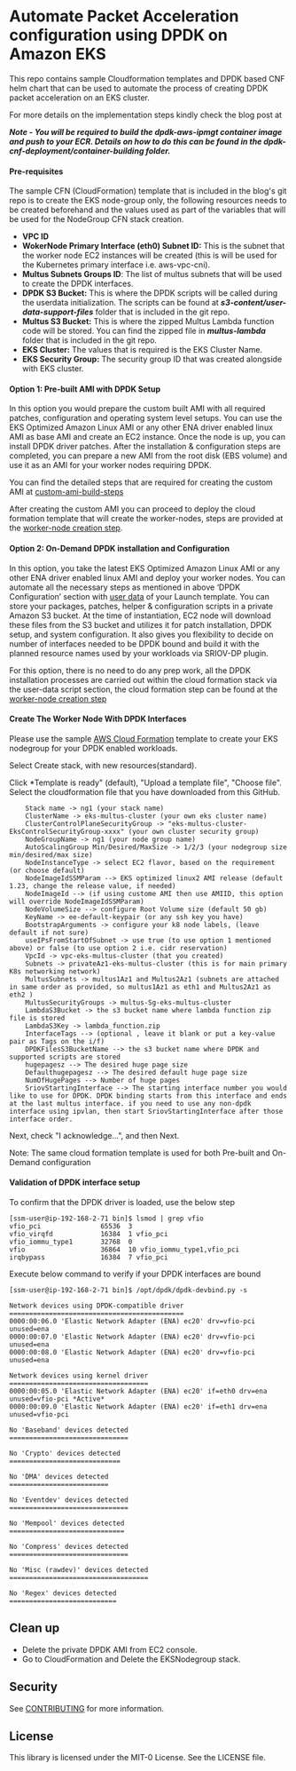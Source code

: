 # Automate Packet Acceleration configuration using DPDK on Amazon EKS

This repo contains sample Cloudformation templates and DPDK based CNF helm chart that can be used to automate the process of creating DPDK packet acceleration on an EKS cluster. 

For more details on the implementation steps kindly check the blog post at <link to the blog post>

***Note - You will be required to build the dpdk-aws-ipmgt container image and push to your ECR. Details on how to do this can be found in the dpdk-cnf-deployment/container-building folder.***

#### Pre-requisites

The sample CFN (CloudFormation) template that is included in the blog's git repo is to create the EKS node-group only, the following resources needs to be created beforehand and the values used as part of the variables that will be used for the NodeGroup CFN stack creation.

* **VPC ID**
* **WokerNode Primary Interface (eth0) Subnet ID:** This is the subnet that the worker node EC2 instances will be created (this is will be used for the Kubernetes primary interface i.e. aws-vpc-cni).
* **Multus Subnets Groups ID**: The list of multus subnets that will be used to create the DPDK interfaces.
* **DPDK S3 Bucket:** This is where the DPDK scripts will be called during the userdata initialization. The scripts can be found at ***s3-content/user-data-support-files*** folder that is included in the git repo.
* **Multus S3 Bucket:** This is where the zipped Multus Lambda function code will be stored. You can find the zipped file in ***multus-lambda*** folder that is included in the git repo.
* **EKS Cluster:** The values that is required is the EKS Cluster Name.
* **EKS Security Group:** The security group ID that was created alongside with EKS cluster.

#### Option 1: Pre-built AMI with DPDK Setup

In this option you would prepare the custom built AMI with all required patches, configuration and operating system level setups. You can use the EKS Optimized Amazon Linux AMI or any other ENA driver enabled linux AMI as base AMI and create an EC2 instance. Once the node is up, you can install DPDK driver patches. After the installation & configuration steps are completed, you can prepare a new AMI from the root disk (EBS volume) and use it as an AMI for your worker nodes requiring DPDK. 

You can find the detailed steps that are required for creating the custom AMI at [custom-ami-build-steps](./custom-ami-prep.md)

After creating the custom AMI you can proceed to deploy the cloud formation template that will create the worker-nodes, steps are provided at the [worker-node creation step](#create-the-worker-node-with-dpdk-interfaces). 

#### Option 2: On-Demand DPDK installation and Configuration

In this option, you take the latest EKS Optimized Amazon Linux AMI or any other ENA driver enabled linux AMI and deploy your worker nodes. You can automate all the necessary steps as mentioned in above ‘DPDK Configuration’ section with [user data](https://docs.aws.amazon.com/AWSEC2/latest/UserGuide/user-data.html) of your Launch template. 
You can store your packages, patches, helper & configuration scripts in a private Amazon S3 bucket. At the time of instantiation, EC2 node will download these files from the S3 bucket and utilizes it for patch installation, DPDK setup, and system configuration. It also gives you flexibility to decide on number of interfaces needed to be DPDK bound and build it with the planned resource names used by your workloads via SRIOV-DP plugin.

For this option, there is no need to do any prep work, all the DPDK installation processes are carried out within the cloud formation stack via the user-data script section, the cloud formation step can be found at the  [worker-node creation step](#create-the-worker-node-with-dpdk-interfaces)

#### Create The Worker Node With DPDK Interfaces

Please use the sample [AWS Cloud Formation](./CFN-Templates/eks-dpdk-nodegroup-v1.yaml) template to create your EKS nodegroup for your DPDK enabled workloads. 

Select Create stack, with new resources(standard).

Click *Template is ready" (default), "Upload a template file", "Choose file". Select the cloudformation file that you have downloaded from this GitHub.

```
    Stack name -> ng1 (your stack name)
    ClusterName -> eks-multus-cluster (your own eks cluster name)
    ClusterControlPlaneSecurityGroup -> "eks-multus-cluster-EksControlSecurityGroup-xxxx" (your own cluster security group)
    NodeGroupName -> ng1 (your node group name)
    AutoScalingGroup Min/Desired/MaxSize -> 1/2/3 (your nodegroup size min/desired/max size)
    NodeInstanceType -> select EC2 flavor, based on the requirement (or choose default)
    NodeImageIdSSMParam --> EKS optimized linux2 AMI release (default 1.23, change the release value, if needed)
    NodeImageId --> (if using custome AMI then use AMIID, this option will override NodeImageIdSSMParam)
    NodeVolumeSize --> configure Root Volume size (default 50 gb)
    KeyName -> ee-default-keypair (or any ssh key you have)
    BootstrapArguments -> configure your k8 node labels, (leave default if not sure)
    useIPsFromStartOfSubnet -> use true (to use option 1 mentioned above) or false (to use option 2 i.e. cidr reservation)
    VpcId -> vpc-eks-multus-cluster (that you created)
    Subnets -> privateAz1-eks-multus-cluster (this is for main primary K8s networking network)
    MultusSubnets -> multus1Az1 and Multus2Az1 (subnets are attached in same order as provided, so multus1Az1 as eth1 and Multus2Az1 as eth2 )
    MultusSecurityGroups -> multus-Sg-eks-multus-cluster
    LambdaS3Bucket -> the s3 bucket name where lambda function zip file is stored
    LambdaS3Key -> lambda_function.zip
    InterfaceTags --> (optional , leave it blank or put a key-value pair as Tags on the i/f)
    DPDKFilesS3BucketName --> the s3 bucket name where DPDK and supported scripts are stored
    hugepagesz --> The desired huge page size
    Defaulthugepagesz --> The desired default huge page size
    NumOfHugePages --> Number of huge pages 
    SriovStartingInterface --> The starting interface number you would like to use for DPDK. DPDK binding starts from this interface and ends at the last multus interface. if you need to use any non-dpdk interface using ipvlan, then start SriovStartingInterface after those interface order.   
```

Next, check "I acknowledge...", and then Next.

Note: The same cloud formation template is used for both Pre-built and On-Demand configuration

#### Validation of DPDK interface setup

To confirm that the DPDK driver is loaded, use the below step

```
[ssm-user@ip-192-168-2-71 bin]$ lsmod | grep vfio
vfio_pci               65536  3
vfio_virqfd            16384  1 vfio_pci
vfio_iommu_type1       32768  0
vfio                   36864  10 vfio_iommu_type1,vfio_pci
irqbypass              16384  7 vfio_pci
```

Execute below command to verify if your DPDK interfaces are bound

```
[ssm-user@ip-192-168-2-71 bin]$ /opt/dpdk/dpdk-devbind.py -s

Network devices using DPDK-compatible driver
============================================
0000:00:06.0 'Elastic Network Adapter (ENA) ec20' drv=vfio-pci unused=ena
0000:00:07.0 'Elastic Network Adapter (ENA) ec20' drv=vfio-pci unused=ena
0000:00:08.0 'Elastic Network Adapter (ENA) ec20' drv=vfio-pci unused=ena

Network devices using kernel driver
===================================
0000:00:05.0 'Elastic Network Adapter (ENA) ec20' if=eth0 drv=ena unused=vfio-pci *Active*
0000:00:09.0 'Elastic Network Adapter (ENA) ec20' if=eth1 drv=ena unused=vfio-pci

No 'Baseband' devices detected
==============================

No 'Crypto' devices detected
============================

No 'DMA' devices detected
=========================

No 'Eventdev' devices detected
==============================

No 'Mempool' devices detected
=============================

No 'Compress' devices detected
==============================

No 'Misc (rawdev)' devices detected
===================================

No 'Regex' devices detected
===========================
```

## Clean up 
* Delete the private DPDK AMI from EC2 console. 
* Go to CloudFormation and Delete the EKSNodegroup stack.
  
## Security

See [CONTRIBUTING](https://github.com/aws-samples/dpdk-setup-eks/blob/main/CONTRIBUTING.md#security-issue-notifications) for more information.

## License

This library is licensed under the MIT-0 License. See the LICENSE file.
